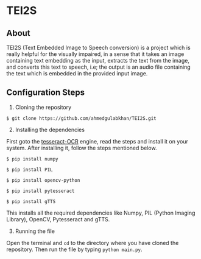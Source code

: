 # TEI2S

## About
TEI2S (Text Embedded Image to Speech conversion) is a project which is really helpful for the visually impaired, in a sense that it takes an image containing text embedding as the input, extracts the text from the image, and converts this text to speech, i.e; the output is an audio file containing the text which is embedded in the provided input image.

## Configuration Steps
1. Cloning the repository

```
$ git clone https://github.com/ahmedgulabkhan/TEI2S.git
```

2. Installing the dependencies

First goto the [tesseract-OCR](https://github.com/tesseract-ocr/tesseract/wiki) engine, read the steps and install it on your system. After installing it, follow the steps mentioned below.

```
$ pip install numpy

$ pip install PIL

$ pip install opencv-python

$ pip install pytesseract

$ pip install gTTS
```
This installs all the required dependencies like Numpy, PIL (Python Imaging Library), OpenCV, Pytesseract and gTTS.

3. Running the file

Open the terminal and `cd` to the directory where you have cloned the repository. Then run the file by typing `python main.py`.
